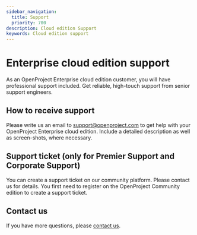 ```yaml
---
sidebar_navigation:
  title: Support
  priority: 700
description: Cloud edition Support
keywords: Cloud edition support
---
```

# Enterprise cloud edition support

As an OpenProject Enterprise cloud edition customer, you will have professional support included. Get reliable, high-touch support from senior support engineers.

## How to receive support

Please write us an email to support@openproject.com to get help with your OpenProject Enterprise cloud edition. Include a detailed description as well as screen-shots, where necessary.

## Support ticket (only for Premier Support and Corporate Support)

You can create a support ticket on our community platform. Please contact us for details. You first need to register on the OpenProject Community edition to create a support ticket.

## Contact us

If you have more questions, please [contact us](https://www.openproject.org/contact/).









